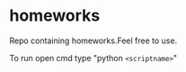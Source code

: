 # homeworks
Repo containing homeworks.Feel free to use.

To run open cmd type "python `<scriptname>`" 

